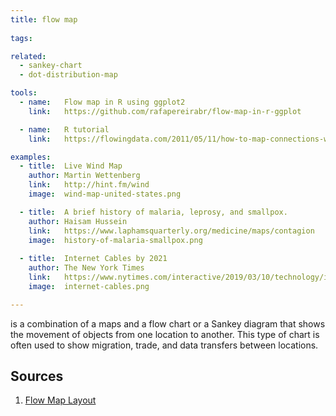 ```yaml
---
title: flow map
  
tags:

related:
  - sankey-chart
  - dot-distribution-map

tools:
  - name:   Flow map in R using ggplot2
    link:   https://github.com/rafapereirabr/flow-map-in-r-ggplot

  - name:   R tutorial
    link:   https://flowingdata.com/2011/05/11/how-to-map-connections-with-great-circles/

examples:
  - title:  Live Wind Map
    author: Martin Wettenberg
    link:   http://hint.fm/wind
    image:  wind-map-united-states.png

  - title:  A brief history of malaria, leprosy, and smallpox.
    author: Haisam Hussein
    link:   https://www.laphamsquarterly.org/medicine/maps/contagion
    image:  history-of-malaria-smallpox.png
  
  - title:  Internet Cables by 2021
    author: The New York Times
    link:   https://www.nytimes.com/interactive/2019/03/10/technology/internet-cables-oceans.html?mtrref=flowingdata.com
    image:  internet-cables.png

---
```


is a combination of a maps and a flow chart or a Sankey diagram that shows the movement of objects from one location to another. This type of chart is often used to show migration, trade, and data transfers between locations.

<!--more-->

## Sources
1. [Flow Map Layout](http://graphics.stanford.edu/papers/flow_map_layout/)
